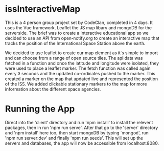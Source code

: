 # issInteractiveMap

This is a 4 person group project set by CodeClan, completed in 4 days. It uses the Vue framework, Leaflet the JS map libary
and mongoDB for the serverside. The brief was to create a interactive educational app so we decided to use an API from 
open-notify.org to create an interactive map that tracks the position of the International Space Station above the earth.

We decided to use leaflet to create our map element as it's simple to import and can choose from a range of open source tiles.
The api data was fetched in a function and once the latitude and longitude were isolated, they were 
used to place a leaflet marker. The fetch function was called again every 3 seconds and the updated co-ordinates pushed to
the marker. This created a marker on the map that updated live and represented the position of the ISS. We added clickable
stationary markers to the map for more information about the different space agencies.

# Running the App

Direct into the 'client' directory  and run 'npm install' to install the relevent packages, then in run 'npm run serve'. 
After that go to the 'server' directory and 'npm install' here too, then start mongoDB by typing 'mongod', run
'npm run server:dev' and finally 'npm run seeds'. This will set up the servers and databases, the app will now be accessible 
from localhost:8080.
